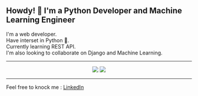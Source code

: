 <h2>Howdy! 👋 I'm a Python Developer and Machine Learning Engineer</h2>

I'm a web developer. <br>
Have interset in Python 🐍. <br>
Currently learning REST API. <br>
I'm also looking to collaborate on Django and Machine Learning.<br>

<hr>

<p align = "center">
  <img src = "https://github-readme-stats.vercel.app/api?username=mreza162152&show_icons=true&theme=dark&line_height=40">
  <img src = "https://github-readme-stats.vercel.app/api/top-langs/?username=mreza162152&theme=dark">
</p>

<hr>

Feel free to knock me : [LinkedIn](https://www.linkedin.com/in/md-mahmudur-reza/)


<!---
mreza162152/mreza162152 is a ✨ special ✨ repository because its `README.md` (this file) appears on your GitHub profile.
You can click the Preview link to take a look at your changes.
--->
